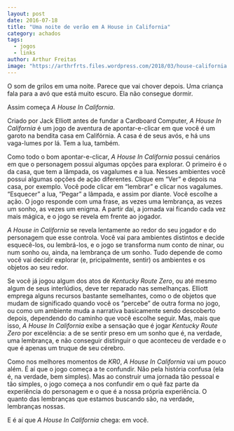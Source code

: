 ```yaml
---
layout: post
date: 2016-07-18
title: "Uma noite de verão em A House in California"
category: achados
tags:
  - jogos
  - links
author: Arthur Freitas
image: "https://arthrfrts.files.wordpress.com/2018/03/house-california.jpg"
---
```


O som de grilos em uma noite. Parece que vai chover depois. Uma criança fala para a avó que está muito escuro. Ela não consegue dormir.

Assim começa _A House In California_.

Criado por Jack Elliott antes de fundar a Cardboard Computer, _A House In California_ é um jogo de aventura de apontar-e-clicar em que você é um garoto na bendita casa em Califórnia. A casa é de seus avós, e há uns vaga-lumes por lá. Tem a lua, também.

Como todo o bom apontar-e-clicar, _A House In California_ possui cenários em que o personagem possui algumas opções para explorar. O primeiro é o da casa, que tem a lâmpada, os vagalumes e a lua. Nesses ambientes você possui algumas opções de ação diferentes. Clique em “Ver” e depois na casa, por exemplo. Você pode clicar em “lembrar” e clicar nos vagalumes. “Esquecer” a lua, “Pegar” a lâmpada, e assim por diante. Você escolhe a ação. O jogo responde com uma frase, as vezes uma lembrança, as vezes um sonho, as vezes um enigma. A partir daí, a jornada vai ficando cada vez mais mágica, e o jogo se revela em frente ao jogador.

_A House in California_ se revela lentamente ao redor do seu jogador e do personagem que esse controla. Você vai para ambientes distintos e decide esquecê-los, ou lembrá-los, e o jogo se transforma num conto de ninar, ou num sonho ou, ainda, na lembrança de um sonho. Tudo depende de como você vai decidir explorar (e, pricipalmente, sentir) os ambientes e os objetos ao seu redor.

Se você já jogou algum dos atos de _Kentucky Route Zero_, ou até mesmo algum de seus interlúdios, deve ter reparado nas semelhanças. Elliott emprega alguns recursos bastante semelhantes, como o de objetos que mudam de significado quando você os “percebe” de outra forma no jogo, ou como um ambiente muda a narrativa basicamente sendo descoberto depois, dependendo do caminho que você escolhe seguir. Mas, mais que isso, _A House In California_ exibe a sensação que é jogar _Kentucky Route Zero_ por excelência: a de se sentir preso em um sonho que é, na verdade, uma lembrança, e não conseguir distinguir o que aconteceu de verdade e o que é apenas um truque de seu cérebro.

Como nos melhores momentos de _KR0_, _A House In California_ vai um pouco além. É aí que o jogo começa a te confundir. Não pela história confusa (ela é, na verdade, bem simples). Mas ao construir uma jornada tão pessoal e tão simples, o jogo começa a nos confundir em o quê faz parte da experiência do personagem e o que é a nossa própria experiência. O quanto das lembranças que estamos buscando são, na verdade, lembranças nossas.

E é aí que _A House In California_ chega: em você.
